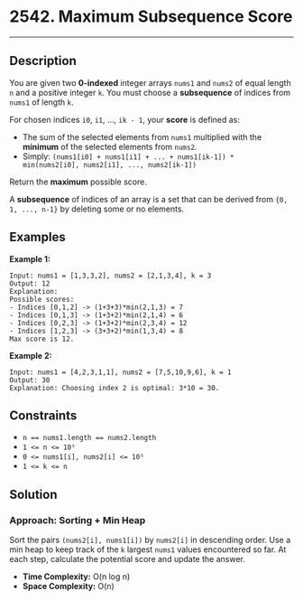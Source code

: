 

# 2542. Maximum Subsequence Score
---

## Description

You are given two **0-indexed** integer arrays `nums1` and `nums2` of equal length `n` and a positive integer `k`. You must choose a **subsequence** of indices from `nums1` of length `k`.

For chosen indices `i0`, `i1`, ..., `ik - 1`, your **score** is defined as:

- The sum of the selected elements from `nums1` multiplied with the **minimum** of the selected elements from `nums2`.
- Simply: `(nums1[i0] + nums1[i1] + ... + nums1[ik-1]) * min(nums2[i0], nums2[i1], ..., nums2[ik-1])`

Return the **maximum** possible score.

A **subsequence** of indices of an array is a set that can be derived from `{0, 1, ..., n-1}` by deleting some or no elements.

## Examples

**Example 1:**

```
Input: nums1 = [1,3,3,2], nums2 = [2,1,3,4], k = 3
Output: 12
Explanation: 
Possible scores:
- Indices [0,1,2] -> (1+3+3)*min(2,1,3) = 7
- Indices [0,1,3] -> (1+3+2)*min(2,1,4) = 6
- Indices [0,2,3] -> (1+3+2)*min(2,3,4) = 12
- Indices [1,2,3] -> (3+3+2)*min(1,3,4) = 8
Max score is 12.
```

**Example 2:**

```
Input: nums1 = [4,2,3,1,1], nums2 = [7,5,10,9,6], k = 1
Output: 30
Explanation: Choosing index 2 is optimal: 3*10 = 30.
```

## Constraints

- `n == nums1.length == nums2.length`
- `1 <= n <= 10⁵`
- `0 <= nums1[i], nums2[i] <= 10⁵`
- `1 <= k <= n`

## Solution

### Approach: Sorting + Min Heap

Sort the pairs `(nums2[i], nums1[i])` by `nums2[i]` in descending order. Use a min heap to keep track of the `k` largest `nums1` values encountered so far. At each step, calculate the potential score and update the answer.

- **Time Complexity:** O(n log n)
- **Space Complexity:** O(n)
```
